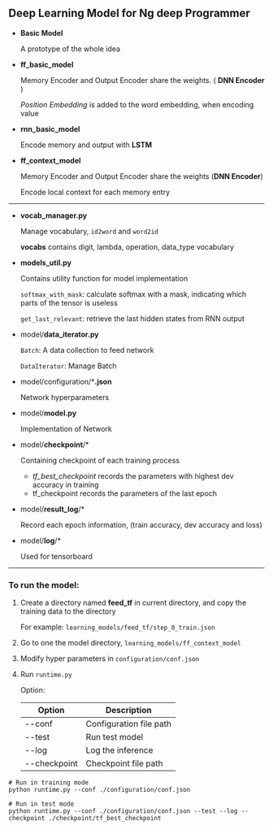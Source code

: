 ## Deep Learning Model for Ng deep Programmer

- **Basic Model**

  A prototype of the whole idea

- **ff_basic_model**

  Memory Encoder and Output Encoder share the weights. ( **DNN Encoder** )

  *Position Embedding* is added to the word embedding, when encoding value

- **rnn_basic_model**

  Encode memory and output with **LSTM**

- **ff_context_model**

  Memory Encoder and Output Encoder share the weights (**DNN Encoder**)

  Encode local context for each memory entry

---

- **vocab_manager.py**

  Manage vocabulary, `id2word` and `word2id`

  **vocabs** contains digit, lambda, operation, data_type vocabulary

- **models_util.py**

  Contains utility function for model implementation

  `softmax_with_mask`: calculate softmax with a mask, indicating which parts of the tensor is useless

  `get_last_relevant`: retrieve the last hidden states from RNN output

- model/**data_iterator.py**

  `Batch`: A data collection to feed network

  `DataIterator`: Manage Batch

- model/configuration/***.json**

  Network hyperparameters

- model/**model.py**

  Implementation of Network

- model/**checkpoint**/*

  Containing checkpoint of each training process

  - *tf_best_checkpoint* records the parameters with highest dev accuracy in training
  - tf_checkpoint records the parameters of the last epoch

- model/**result_log**/*

  Record each epoch information, (train accuracy, dev accuracy and loss)

- model/**log**/*

  Used for tensorboard

---

### To run the model:

1. Create a directory named **feed_tf** in current directory, and copy the training data to the directory

   For example: `learning_models/feed_tf/step_0_train.json`

2. Go to one the model directory, `learning_models/ff_context_model`

3. Modify hyper parameters in `configuration/conf.json`

4. Run `runtime.py`

   Option:

   | Option       | Description             |
   | ------------ | ----------------------- |
   | --conf       | Configuration file path |
   | --test       | Run test model          |
   | --log        | Log the inference       |
   | --checkpoint | Checkpoint file path    |

```
# Run in training mode
python runtime.py --conf ./configuration/conf.json

# Run in test mode
python runtime.py --conf ./configuration/conf.json --test --log --checkpoint ./checkpoint/tf_best_checkpoint
```